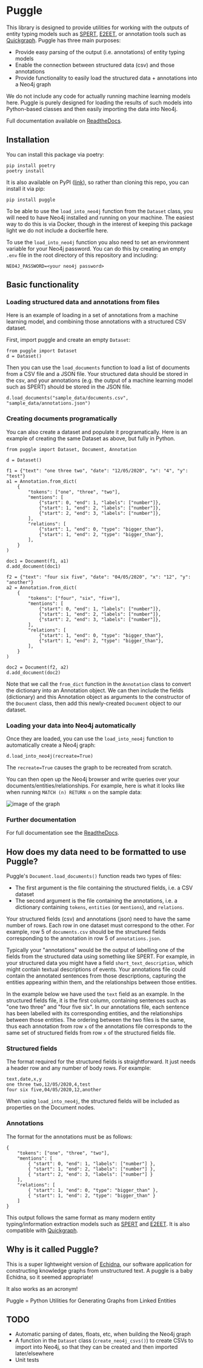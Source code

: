 # Puggle

This library is designed to provide utilities for working with the outputs of entity typing models such as [SPERT](https://github.com/lavis-nlp/spert/), [E2EET](https://github.com/Michael-Stewart-Webdev/e2e-entity-typing), or annotation tools such as [Quickgraph](https://quickgraph.tech/). Puggle has three main purposes:

-   Provide easy parsing of the output (i.e. annotations) of entity typing models
-   Enable the connection between structured data (csv) and those annotations
-   Provide functionality to easily load the structured data + annotations into a Neo4j graph

We do not include any code for actually running machine learning models here. Puggle is purely designed for loading the results of such models into Python-based classes and then easily importing the data into Neo4j.

Full documentation available on [ReadtheDocs](https://puggle.readthedocs.io/en/latest/).

## Installation

You can install this package via poetry:

    pip install poetry
    poetry install

It is also available on PyPI ([link](https://pypi.org/project/puggle/)), so rather than cloning this repo, you can install it via pip:

    pip install puggle

To be able to use the `load_into_neo4j` function from the `Dataset` class, you will need to have Neo4j installed and running on your machine. The easiest way to do this is via Docker, though in the interest of keeping this package light we do not include a dockerfile here.

To use the `load_into_neo4j` function you also need to set an environment variable for your Neo4j password. You can do this by creating an empty `.env` file in the root directory of this repository and including:

    NEO4J_PASSWORD=<your neo4j password>

## Basic functionality

### Loading structured data and annotations from files

Here is an example of loading in a set of annotations from a machine learning model, and combining those annotations with a structured CSV dataset.

First, import puggle and create an empty `Dataset`:

    from puggle import Dataset
    d = Dataset()

Then you can use the `load_documents` function to load a list of documents from a CSV file and a JSON file. Your structured data should be stored in the csv, and your annotations (e.g. the output of a machine learning model such as SPERT) should be stored in the JSON file.

    d.load_documents("sample_data/documents.csv", "sample_data/annotations.json")

### Creating documents programatically

You can also create a dataset and populate it programatically. Here is an example of creating the same Dataset as above, but fully in Python.

    from puggle import Dataset, Document, Annotation

    d = Dataset()

    f1 = {"text": "one three two", "date": "12/05/2020", "x": "4", "y": "test"}
    a1 = Annotation.from_dict(
        {
            "tokens": ["one", "three", "two"],
            "mentions": [
                {"start": 0, "end": 1, "labels": ["number"]},
                {"start": 1, "end": 2, "labels": ["number"]},
                {"start": 2, "end": 3, "labels": ["number"]},
            ],
            "relations": [
                {"start": 1, "end": 0, "type": "bigger_than"},
                {"start": 1, "end": 2, "type": "bigger_than"},
            ],
        }
    )

    doc1 = Document(f1, a1)
    d.add_document(doc1)

    f2 = {"text": "four six five", "date": "04/05/2020", "x": "12", "y": "another"}
    a2 = Annotation.from_dict(
        {
            "tokens": ["four", "six", "five"],
            "mentions": [
                {"start": 0, "end": 1, "labels": ["number"]},
                {"start": 1, "end": 2, "labels": ["number"]},
                {"start": 2, "end": 3, "labels": ["number"]},
            ],
            "relations": [
                {"start": 1, "end": 0, "type": "bigger_than"},
                {"start": 1, "end": 2, "type": "bigger_than"},
            ],
        }
    )

    doc2 = Document(f2, a2)
    d.add_document(doc2)

Note that we call the `from_dict` function in the `Annotation` class to convert the dictionary into an Annotation object. We can then include the fields (dictionary) and this Annotation object as arguments to the constructor of the `Document` class, then add this newly-created `Document` object to our dataset.

### Loading your data into Neo4j automatically

Once they are loaded, you can use the `load_into_neo4j` function to automatically create a Neo4j graph:

    d.load_into_neo4j(recreate=True)

The `recreate=True` causes the graph to be recreated from scratch.

You can then open up the Neo4j browser and write queries over your documents/entities/relationships. For example, here is what it looks like when running `MATCH (n) RETURN n` on the sample data:

![image of the graph](https://github.com/nlp-tlp/puggle/blob/main/graph.png?raw=true)

### Further documentation

For full documentation see the [ReadtheDocs](https://puggle.readthedocs.io/en/latest/).

## How does my data need to be formatted to use Puggle?

Puggle's `Document.load_documents()` function reads two types of files:

-   The first argument is the file containing the structured fields, i.e. a CSV dataset
-   The second argument is the file containing the annotations, i.e. a dictionary containing `tokens`, `entities` (or `mentions`), and `relations`.

Your structured fields (csv) and annotations (json) need to have the same number of rows. Each row in one dataset must correspond to the other. For example, row 5 of `documents.csv` should be the structured fields corresponding to the annotation in row 5 of `annotations.json`.

Typically your "annotations" would be the output of labelling one of the fields from the structured data using something like SPERT. For example, in your structured data you might have a field `short_text_description`, which might contain textual descriptions of events. Your annotations file could contain the annotated sentences from those descriptions, capturing the entities appearing within them, and the relationships between those entities.

In the example below we have used the `text` field as an example. In the structured fields file, it is the first column, containing sentences such as "one two three" and "four five six". In our annotations file, each sentence has been labelled with its corresponding entities, and the relationships between those entities. The ordering between the two files is the same, thus each annotation from row `x` of the annotations file corresponds to the same set of structured fields from row `x` of the structured fields file.

### Structured fields

The format required for the structured fields is straightforward. It just needs a header row and any number of body rows. For example:

    text,date,x,y
    one three two,12/05/2020,4,test
    four six five,04/05/2020,12,another

When using `load_into_neo4j`, the structured fields will be included as properties on the Document nodes.

### Annotations

The format for the annotations must be as follows:

    {
        "tokens": ["one", "three", "two"],
        "mentions": [
            { "start": 0, "end": 1, "labels": ["number"] },
            { "start": 1, "end": 2, "labels": ["number"] },
            { "start": 2, "end": 3, "labels": ["number"] }
        ],
        "relations": [
            { "start": 1, "end": 0, "type": "bigger_than" },
            { "start": 1, "end": 2, "type": "bigger_than" }
        ]
    }

This output follows the same format as many modern entity typing/information extraction models such as [SPERT](https://github.com/lavis-nlp/spert/) and [E2EET](https://github.com/Michael-Stewart-Webdev/e2e-entity-typing). It is also compatible with [Quickgraph](https://quickgraph.tech/).

## Why is it called Puggle?

This is a super lightweight version of [Echidna](https://github.com/nlp-tlp/mwo2kg-and-echidna), our software application for constructing knowledge graphs from unstructured text. A puggle is a baby Echidna, so it seemed appropriate!

It also works as an acronym!

Puggle = Python Utilities for Generating Graphs from Linked Entities

## TODO

-   Automatic parsing of dates, floats, etc, when building the Neo4j graph
-   A function in the `Dataset` class (`create_neo4j_csvs()`) to create CSVs to import into Neo4j, so that they can be created and then imported later/elsewhere
-   Unit tests
